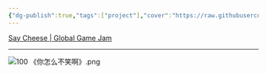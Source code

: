 ```yaml
---
{"dg-publish":true,"tags":["project"],"cover":"https://raw.githubusercontent.com/Kairitsuhou/ImageHost/main/100%20%E3%80%8A%E4%BD%A0%E6%80%8E%E4%B9%88%E4%B8%8D%E7%AC%91%E5%95%8A%E3%80%8B.png","description":"It's New Year, give us a smile.","dg-note-icon":"3","permalink":"/900.Publish/A-ゲーム/你怎么不笑啊/","dgPassFrontmatter":true,"noteIcon":"3"}
---
```


[Say Cheese | Global Game Jam](https://globalgamejam.org/games/2024/say-cheese-5)

---
![100 《你怎么不笑啊》.png](/img/user/700.Attachments/100%20%E3%80%8A%E4%BD%A0%E6%80%8E%E4%B9%88%E4%B8%8D%E7%AC%91%E5%95%8A%E3%80%8B.png)